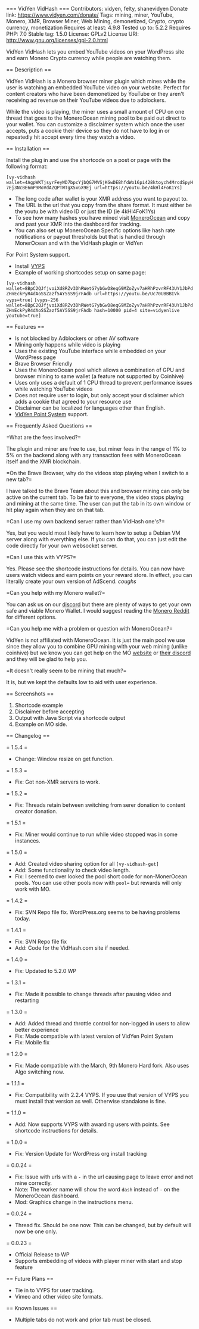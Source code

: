 === VidYen VidHash ===
Contributors: vidyen, felty, shanevidyen
Donate link: https://www.vidyen.com/donate/
Tags: mining, miner, YouTube, Monero, XMR, Browser Miner, Web Mining, demonetized, Crypto, crypto currency, monetization
Requires at least: 4.9.8
Tested up to: 5.2.2
Requires PHP: 7.0
Stable tag: 1.5.0
License: GPLv2
License URI: http://www.gnu.org/licenses/gpl-2.0.html

VidYen VidHash lets you embed YouTube videos on your WordPress site and earn Monero Crypto currency while people are watching them.

== Description ==

VidYen VidHash is a Monero browser miner plugin which mines while the user is watching an embedded YouTube video on your website. Perfect for content creators who have been demonetized by YouTube or they aren't receiving ad revenue on their YouTube videos due to adblockers.

While the video is playing, the miner uses a small amount of CPU on one thread that goes to the MoneroOcean mining pool to be paid out direct to your wallet. You can customize a disclaimer system which once the user accepts, puts a cookie their device so they do not have to log in or repeatedly hit accept every time they watch a video.

== Installation ==

Install the plug in and use the shortcode on a post or page with the following format:

`[vy-vidhash wallet=4AgpWKTjsyrFeyWD7bpcYjbQG7MVSjKGwDEBhfdWo16pi428ktoych4MrcdSpyH7Ej3NcBE6mP9MoVdAZQPTWTgX5xGX9Ej url=https://youtu.be/4kHl4FoK1Ys]`

- The long code after wallet is your XMR address you want to payout to.
- The URL is the url that you copy from the share format. It must either be the youtu.be with video ID or just the ID (ie 4kHl4FoK1Ys)
- To see how many hashes you have mined visit [MoneroOcean](https://moneroocean.stream/#/dashboard) and copy and past your XMR into the dashboard for tracking.
- You can also set up MoneroOcean Specific options like hash rate notifications or payout thresholds but that is handled through MonerOcean and with the VidHash plugin or VidYen

For Point System support.

- Install [VYPS](https://wordpress.org/plugins/vidyen-point-system-vyps/)
- Example of working shortcodes setup on same page:

`[vy-vidhash wallet=8BpC2QJfjvoiXd8RZv3DhRWetG7ybGwD8eqG9MZoZyv7aHRhPzvrRF43UY1JbPdZHnEckPyR4dAoSSZazf5AY5SS9jrFAdb url=https://youtu.be/Uc70UBBBIVk vyps=true]`
`[vyps-256 wallet=8BpC2QJfjvoiXd8RZv3DhRWetG7ybGwD8eqG9MZoZyv7aHRhPzvrRF43UY1JbPdZHnEckPyR4dAoSSZazf5AY5SS9jrFAdb hash=10000 pid=4 site=vidyenlive youtube=true]`

== Features ==

- Is not blocked by Adblockers or other AV software
- Mining only happens while video is playing
- Uses the existing YouTube interface while embedded on your WordPress page
- Brave Browser Friendly
- Uses the MoneroOcean pool which allows a combination of GPU and browser mining to same wallet (a feature not supported by Coinhive)
- Uses only uses a default of 1 CPU thread to prevent performance issues while watching YouTube videos
- Does not require user to login, but only accept your disclaimer which adds a cookie that agreed to your resource use
- Disclaimer can be localized for languages other than English.
- [VidYen Point System](https://wordpress.org/plugins/vidyen-point-system-vyps/) support.

== Frequently Asked Questions ==

=What are the fees involved?=

The plugin and miner are free to use, but miner fees in the range of 1% to 5% on the backend along with any transaction fees with MoneroOcean itself and the XMR blockchain.

=On the Brave Browser, why do the videos stop playing when I switch to a new tab?=

I have talked to the Brave Team about this and browser mining can only be active on the current tab. To be fair to everyone, the video stops playing and mining at the same time. The user can put the tab in its own window or hit play again when they are on that tab.

=Can I use my own backend server rather than VidHash one's?=

Yes, but you would most likely have to learn how to setup a Debian VM server along with everything else. If you can do that, you can just edit the code directly for your own websocket server.

=Can I use this with VYPS?=

Yes. Please see the shortcode instructions for details. You can now have users watch videos and earn points on your reward store. In effect, you can literally create your own version of AdScend. *coughs*

=Can you help with my Monero wallet?=

You can ask us on our [discord](https://discord.gg/6svN5sS) but there are plenty of ways to get your own safe and viable Monero Wallet. I would suggest reading the [Monero Reddit](https://www.reddit.com/r/Monero/) for different options.

=Can you help me with a problem or question with MoneroOcean?=

VidYen is not affiliated with MoneroOcean. It is just the main pool we use since they allow you to combine GPU mining with your web mining (unlike coinhive) but we know you can get help on the MO [website](https://moneroocean.stream/#/help/faq) or [their discord](https://www.reddit.com/r/Monero/) and they will be glad to help you.

=It doesn't really seem to be mining that much?=

It is, but we kept the defaults low to aid with user experience.

== Screenshots ==

1. Shortcode example
2. Disclaimer before accepting
3. Output with Java Script via shortcode output
4. Example on MO side.

== Changelog ==

= 1.5.4 =

- Change: Window resize on get function.

= 1.5.3 =

- Fix: Got non-XMR servers to work.

= 1.5.2 =

- Fix: Threads retain between switching from serer donation to content creator donation.

= 1.5.1 =

- Fix: Miner would continue to run while video stopped was in some instances.

= 1.5.0 =

- Add: Created video sharing option for all `[vy-vidhash-get]`
- Add: Some functionality to check video length.
- Fix: I seemed to over looked the pool short code for non-MonerOcean pools. You can use other pools now with `pool=` but rewards will only work with MO.

= 1.4.2 =

- Fix: SVN Repo file fix. WordPress.org seems to be having problems today.

= 1.4.1 =

- Fix: SVN Repo file fix
- Add: Code for the VidHash.com site if needed.

= 1.4.0 =

- Fix: Updated to 5.2.0 WP

= 1.3.1 =

- Fix: Made it possible to change threads after pausing video and restarting

= 1.3.0 =

- Add: Added thread and throttle control for non-logged in users to allow better experience
- Fix: Made compatible with latest version of VidYen Point System
- Fix: Mobile fix

= 1.2.0 =

- Fix: Made compatible with the March, 9th Monero Hard fork. Also uses Algo switching now.

= 1.1.1 =

- Fix: Compatibility with 2.2.4 VYPS. If you use that version of VYPS you must install that version as well. Otherwise standalone is fine.

= 1.1.0 =

- Add: Now supports VYPS with awarding users with points. See shortcode instructions for details.

= 1.0.0 =

- Fix: Version Update for WordPress org install tracking

= 0.0.24 =

- Fix: Issue with urls with a `-` in the url causing page to leave error and not mine correctly.
- Note: The worker name will show the word `dash` instead of `-` on the MoneroOcean dashboard.
- Mod: Graphics change in the instructions menu.

= 0.0.24 =

- Thread fix. Should be one now. This can be changed, but by default will now be one only.

= 0.0.23 =

- Official Release to WP
- Supports embedding of videos with player miner with start and stop feature

== Future Plans ==

- Tie in to VYPS for user tracking.
- Vimeo and other video site formats.

== Known Issues ==

- Multiple tabs do not work and prior tab must be closed.
